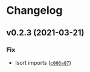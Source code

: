 # Changelog

<!--next-version-placeholder-->

## v0.2.3 (2021-03-21)
### Fix
* Isort imports ([`c006a87`](https://github.com/rhooper/pelican-lunr/commit/c006a87a682b2c3d96cc9ba38c2de9f21613d253))
